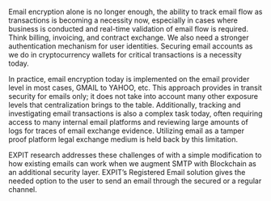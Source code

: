  Email encryption alone is no longer enough, the ability to track email flow as transactions is becoming a necessity now, especially in cases where business is conducted and real-time validation of email flow is required.  Think billing, invoicing, and contract exchange.  We also need a stronger authentication mechanism for user identities. Securing email accounts as we do in cryptocurrency wallets for critical transactions is a necessity today.

In practice, email encryption today is implemented on the email provider level in most cases, GMAIL to YAHOO, etc.  This approach provides in transit security for emails only; it does not take into account many other exposure levels that centralization brings to the table. Additionally, tracking and investigating email transactions is also a complex task today, often requiring access to many internal email platforms and reviewing large amounts of logs for traces of email exchange evidence.  Utilizing email as a tamper proof platform legal exchange medium is held back by this limitation. 

EXPIT research addresses these challenges of with a simple modification to how existing emails can work when we augment SMTP with Blockchain as an additional security layer. EXPIT’s Registered Email solution gives the needed option to the user to send an email through the secured or a regular channel. 
